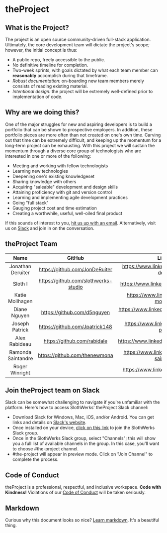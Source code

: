 # theProject
## What is the Project?
The project is an open source community-driven full-stack application.  Ultimately, the core development team will dictate the project's scope; however, the initial concept is thus:

* A public repo, freely accessible to the public.
* No definitive timeline for completion.
* Two-week sprints, with goals dictated by what each team member can __reasonably__ accomplish during that timeframe.
* *Robust documentation:*  on-boarding new team members merely consists of reading existing material.
* *Intentional design:*  the project will be extremely well-defined prior to implementation of code.

## Why are we doing this?
One of the major struggles for new and aspiring developers is to build a portfolio that can be shown to prospective employers.  In addition, these portfolio pieces are more often than not created on one's own time.  Carving out that time can be extremely difficult, and keeping up the momentum for a long-term project can be exhausting.  With this project we will sustain the momentum through a diverse core group of technologists who are interested in one or more of the following:

* Meeting and working with fellow technologists
* Learning new technologies
* Deepening one's existing knowledgeset
* Sharing knowledge with others
* Acquiring "saleable" development and design skills
* Attaining proficiency with git and version control
* Learning and implementing agile development practices
* Going "full stack"
* Gauging project cost and time estimation
* Creating a worthwhile, useful, well-oiled final product

If this sounds of interest to you, [hit us up with an email](mailto:contact@slothwerks.com).  Alternatively, visit us on [Slack](https://slack.com/) and join in on the conversation.

## theProject Team

| Name | GitHub | LinkedIn |
|:----:|:------:|:--------:|
|Jonathan Deruiter|https://github.com/JonDeRuiter|https://www.linkedin.com/in/jonathan-deruiter/|
|Sloth I|https://github.com/slothwerks-studio|https://www.linkedin.com/in/slothwerks/|
|Katie Mollhagen| |https://www.linkedin.com/in/katie-mollhagen/|
|Diane Nguyen|https://github.com/d5nguyen|https://www.linkedin.com/in/diane-does-dev/|
|Joseph Patrick|https://github.com/Jpatrick148|https://www.linkedin.com/in/joseph-patrick/|
|Alex Rabideau|https://github.com/rabidale|https://www.linkedin.com/in/alexrabideau/|
|Ramonda Saintandre|https://github.com/thenewmona|https://www.linkedin.com/in/ramona-saintandre/|
Roger Winright| |https://www.linkedin.com/in/rwinright/|

## Join theProject team on Slack

Slack can be somewhat challenging to navigate if you're unfamiliar with the platform.  Here's how to access SlothWerks' theProject Slack channel:

* Download Slack for Windows, Mac, iOS, and/or Android.  You can get links and details on [Slack's website](https://get.slack.help/hc/en-us/sections/360000110123-Download-the-Slack-app).
* Once installed on your device, [click on this link](https://join.slack.com/t/slothwerks-studio/shared_invite/enQtNTE2MTU0NTkwMDAzLTNkYzhlNGIwMTM2YWU2NWQ0ZWI1MmUxMDFkY2I0NGY3N2EzYmVjNjg2OTlhYmNhZjQwZTBlZDRkMzdiYzQxODQ) to join the SlothWerks Slack group.
* Once in the SlothWerks Slack group, select "Channels"; this will show you a full list of available channels in the group.  In this case, you'll want to choose #the-project channel.
* #the-project will appear in preview mode.  Click on "Join Channel" to complete the process.

## Code of Conduct

theProject is a professional, respectful, and inclusive workspace.  __Code with Kindness!__  Violations of our [Code of Conduct](CODE_OF_CONDUCT.md) will be taken seriously.

## Markdown

Curious why this document looks so nice?  [Learn markdown](https://github.com/adam-p/markdown-here/wiki/Markdown-Cheatsheet).  It's a beautiful thing.
